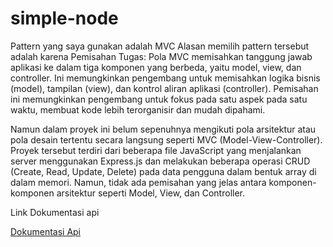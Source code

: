 # simple-node

Pattern yang saya gunakan adalah MVC
Alasan memilih pattern tersebut adalah karena Pemisahan Tugas: Pola MVC memisahkan tanggung jawab aplikasi ke dalam tiga komponen yang berbeda, yaitu model, view, dan controller. Ini memungkinkan pengembang untuk   memisahkan logika bisnis (model), tampilan (view), dan kontrol aliran aplikasi (controller). Pemisahan ini memungkinkan pengembang untuk fokus pada satu aspek pada satu waktu, membuat kode lebih terorganisir dan mudah dipahami.

Namun dalam proyek ini belum sepenuhnya mengikuti pola arsitektur atau pola desain tertentu secara langsung seperti MVC (Model-View-Controller).
Proyek tersebut terdiri dari beberapa file JavaScript yang menjalankan server menggunakan Express.js dan melakukan beberapa operasi CRUD (Create, Read, Update, Delete) pada data pengguna dalam bentuk array di dalam memori. Namun, tidak ada pemisahan yang jelas antara komponen-komponen arsitektur seperti Model, View, dan Controller.


Link Dokumentasi api

<a href="https://documenter.getpostman.com/view/27721669/2s93sXdEr9">Dokumentasi Api</a>
